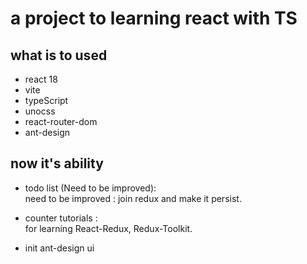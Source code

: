 <!--
 * @Description: 
 * @Author: zhh_e
 * @Date: 2023-02-01 16:22:28
 * @LastEditors: zhh_e
 * @LastEditTime: 2023-03-09 14:15:10
-->
# a project to learning react with TS

## what is to used
* react 18  
* vite
* typeScript
* unocss
* react-router-dom
* ant-design


## now it's ability
* todo list (Need to be improved):  
need to be improved : join redux and make it persist.

* counter tutorials :  
for learning React-Redux, Redux-Toolkit.

* init ant-design ui